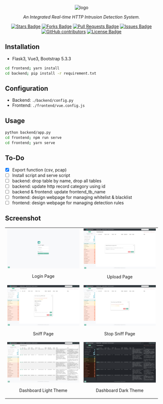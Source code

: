 <p align="center">
<img src="./frontend/src/assets/logo-font2.png" alt="logo" style="width:300px; height: auto">
</p>
<p align="center"><i>An Integrated Real-time HTTP Intrusion Detection System.</i></p>
<div align="center">
  <a href="https://github.com/zhsh9/SentinelGuard/stargazers"><img src="https://img.shields.io/github/stars/zhsh9/SentinelGuard" alt="Stars Badge"/></a>
<a href="https://github.com/zhsh9/SentinelGuard/network/members"><img src="https://img.shields.io/github/forks/zhsh9/SentinelGuard" alt="Forks Badge"/></a>
<a href="https://github.com/zhsh9/SentinelGuard/pulls"><img src="https://img.shields.io/github/issues-pr/zhsh9/SentinelGuard" alt="Pull Requests Badge"/></a>
<a href="https://github.com/zhsh9/SentinelGuard/issues"><img src="https://img.shields.io/github/issues/zhsh9/SentinelGuard" alt="Issues Badge"/></a>
<a href="https://github.com/zhsh9/SentinelGuard/graphs/contributors"><img alt="GitHub contributors" src="https://img.shields.io/github/contributors/zhsh9/SentinelGuard?color=2b9348"></a>
<a href="https://github.com/zhsh9/SentinelGuard/blob/master/LICENSE"><img src="https://img.shields.io/github/license/zhsh9/SentinelGuard?color=2b9348" alt="License Badge"/></a>
</div>

## Installation

- Flask3, Vue3, Bootstrap 5.3.3

```bash
cd frontend; yarn install
cd backend; pip install -r requirement.txt
```

## Configuration

- Backend: `./backend/config.py`
- Frontend: `./frontend/vue.config.js`

## Usage

```bash
python backend/app.py
cd frontend; npm run serve
cd frontend; yarn serve
```

## To-Do

- [x] Export function (csv, pcap)
- [ ] Install script and serve script
- [ ] backend: drop table by name, drop all tables
- [ ] backend: update http record category using id
- [ ] backend & frontend: update frontend_tb_name
- [ ] frontend: design webpage for managing whitelist & blacklist
- [ ] frontend: design webpage for managing detection rules

## Screenshot

<table style="width: 100%;">
  <tr>
    <td style="width: 50%; text-align: center;">
      <img src="./static/login.jpeg" alt="Login Page" style="max-height: 200px; width: auto;" />
      <p>Login Page</p>
    </td>
    <td style="width: 50%; text-align: center;">
      <img src="./static/upload.jpeg" alt="Upload Page" style="max-height: 200px; width: auto;" />
      <p>Upload Page</p>
    </td>
  </tr>
  <tr>
    <td style="width: 50%; text-align: center;">
      <img src="./static/sniff.jpeg" alt="Sniff Page" style="max-height: 200px; width: auto;" />
      <p>Sniff Page</p>
    </td>
    <td style="width: 50%; text-align: center;">
      <img src="./static/stop_sniff.jpeg" alt="Stop Sniff Page" style="max-height: 200px; width: auto;" />
      <p>Stop Sniff Page</p>
    </td>
  </tr>
  <tr>
    <td style="width: 50%; text-align: center;">
      <img src="./static/dashboard_light.png" alt="Dashboard Light Theme" style="max-height: 200px; width: auto;" />
      <p>Dashboard Light Theme</p>
    </td>
    <td style="width: 50%; text-align: center;">
      <img src="./static/dashboard_dark.png" alt="Dashboard Dark Theme" style="max-height: 200px; width: auto;" />
      <p>Dashboard Dark Theme</p>
    </td>
  </tr>
</table>